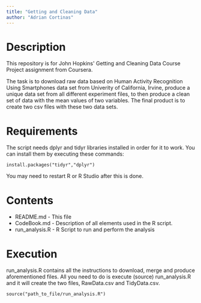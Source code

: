```yaml
---
title: "Getting and Cleaning Data"
author: "Adrian Cortinas"
---
```


# Description
This repository is for John Hopkins' Getting and Cleaning Data Course Project assignment from Coursera. 

The task is to download raw data based on Human Activity Recognition Using Smartphones data set from Univerity of California, Irvine, produce a unique data set from all different experiment files, to then produce a clean set of data with the mean values of two variables. The final product is to create two csv files with these two data sets.

# Requirements
The script needs dplyr and tidyr libraries installed in order for it to work. You can install them by executing these commands:

```
install.packages("tidyr","dplyr")
```

You may need to restart R or R Studio after this is done.

# Contents
- README.md - This file
- CodeBook.md - Description of all elements used in the R script.
- run_analysis.R - R Script to run and perform the analysis

# Execution
run_analysis.R contains all the instructions to download, merge and produce aforementioned files. All you need to do is execute (source) run_analysis.R and it will create the two files, RawData.csv and TidyData.csv.

```
source("path_to_file/run_analysis.R")
```
